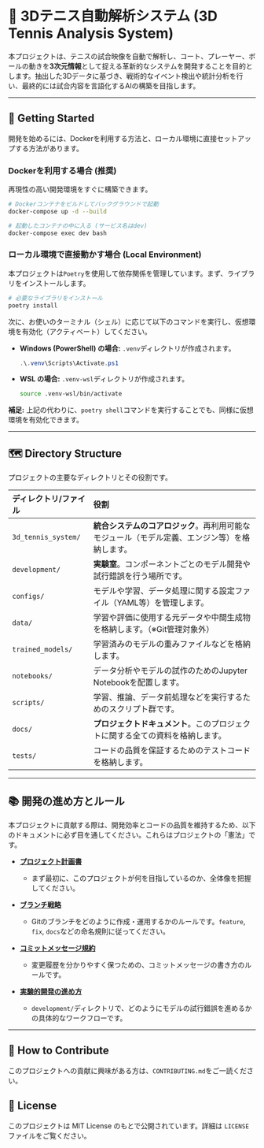 # 🎾 3Dテニス自動解析システム (3D Tennis Analysis System)

本プロジェクトは、テニスの試合映像を自動で解析し、コート、プレーヤー、ボールの動きを**3次元情報**として捉える革新的なシステムを開発することを目的とします。抽出した3Dデータに基づき、戦術的なイベント検出や統計分析を行い、最終的には試合内容を言語化するAIの構築を目指します。

-----

## 🚀 Getting Started

開発を始めるには、Dockerを利用する方法と、ローカル環境に直接セットアップする方法があります。

### Dockerを利用する場合 (推奨)

再現性の高い開発環境をすぐに構築できます。

```bash
# Dockerコンテナをビルドしてバックグラウンドで起動
docker-compose up -d --build

# 起動したコンテナの中に入る (サービス名はdev)
docker-compose exec dev bash
```

### ローカル環境で直接動かす場合 (Local Environment)

本プロジェクトは`Poetry`を使用して依存関係を管理しています。まず、ライブラリをインストールします。

```bash
# 必要なライブラリをインストール
poetry install
```

次に、お使いのターミナル（シェル）に応じて以下のコマンドを実行し、仮想環境を有効化（アクティベート）してください。

  * **Windows (PowerShell) の場合:**
    `.venv`ディレクトリが作成されます。

    ```powershell
    .\.venv\Scripts\Activate.ps1
    ```

  * **WSL の場合:**
    `.venv-wsl`ディレクトリが作成されます。

    ```bash
    source .venv-wsl/bin/activate
    ```

**補足:** 上記の代わりに、`poetry shell`コマンドを実行することでも、同様に仮想環境を有効化できます。

-----

## 🗺️ Directory Structure

プロジェクトの主要なディレクトリとその役割です。

| ディレクトリ/ファイル | 役割 |
| :--- | :--- |
| `3d_tennis_system/` | **統合システムのコアロジック**。再利用可能なモジュール（モデル定義、エンジン等）を格納します。 |
| `development/` | **実験室**。コンポーネントごとのモデル開発や試行錯誤を行う場所です。 |
| `configs/` | モデルや学習、データ処理に関する設定ファイル（YAML等）を管理します。 |
| `data/` | 学習や評価に使用する元データや中間生成物を格納します。（※Git管理対象外） |
| `trained_models/` | 学習済みのモデルの重みファイルなどを格納します。 |
| `notebooks/` | データ分析やモデルの試作のためのJupyter Notebookを配置します。 |
| `scripts/` | 学習、推論、データ前処理などを実行するためのスクリプト群です。 |
| `docs/` | **プロジェクトドキュメント**。このプロジェクトに関する全ての資料を格納します。 |
| `tests/` | コードの品質を保証するためのテストコードを格納します。 |

-----

## 📚 開発の進め方とルール

本プロジェクトに貢献する際は、開発効率とコードの品質を維持するため、以下のドキュメントに必ず目を通してください。これらはプロジェクトの「憲法」です。

  * **[プロジェクト計画書](./docs/core/project_plan.md)**

      * まず最初に、このプロジェクトが何を目指しているのか、全体像を把握してください。

  * **[ブランチ戦略](./docs/core/branch_strategy.md)**

      * Gitのブランチをどのように作成・運用するかのルールです。`feature`, `fix`, `docs`などの命名規則に従ってください。

  * **[コミットメッセージ規約](./docs/core/commit_message_rule.md)**

      * 変更履歴を分かりやすく保つための、コミットメッセージの書き方のルールです。

  * **[実験的開発の進め方](./development/README.md)**

      * `development/`ディレクトリで、どのようにモデルの試行錯誤を進めるかの具体的なワークフローです。

-----

## 🙌 How to Contribute

このプロジェクトへの貢献に興味がある方は、`CONTRIBUTING.md`をご一読ください。

## 📜 License

このプロジェクトは MIT License のもとで公開されています。詳細は `LICENSE` ファイルをご覧ください。